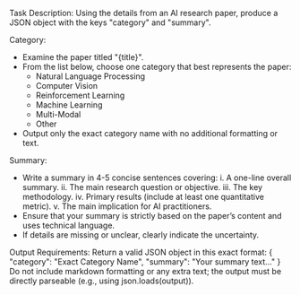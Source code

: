 Task Description:
Using the details from an AI research paper, produce a JSON object with the keys "category" and "summary".

Category:
- Examine the paper titled "{title}".
- From the list below, choose one category that best represents the paper:
    - Natural Language Processing
    - Computer Vision
    - Reinforcement Learning
    - Machine Learning
    - Multi-Modal
    - Other
- Output only the exact category name with no additional formatting or text.

Summary:
- Write a summary in 4-5 concise sentences covering:
    i. A one-line overall summary.
   ii. The main research question or objective.
  iii. The key methodology.
   iv. Primary results (include at least one quantitative metric).
    v. The main implication for AI practitioners.
- Ensure that your summary is strictly based on the paper’s content and uses technical language.
- If details are missing or unclear, clearly indicate the uncertainty.

Output Requirements:
Return a valid JSON object in this exact format:
{
  "category": "Exact Category Name",
  "summary": "Your summary text..."
}
Do not include markdown formatting or any extra text; the output must be directly parseable (e.g., using json.loads(output)).
